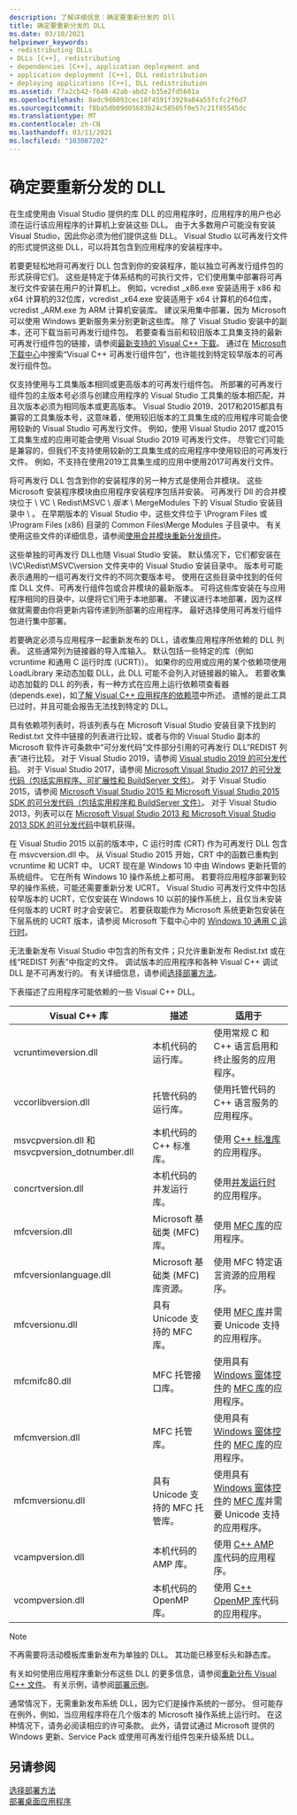 ```yaml
---
description: 了解详细信息：确定要重新分发的 Dll
title: 确定要重新分发的 DLL
ms.date: 03/10/2021
helpviewer_keywords:
- redistributing DLLs
- DLLs [C++], redistributing
- dependencies [C++], application deployment and
- application deployment [C++], DLL redistribution
- deploying applications [C++], DLL redistribution
ms.assetid: f7a2cb42-fb48-42ab-abd2-b35e2fd5601a
ms.openlocfilehash: 8adc9d6093cec18f4591f3929a84a55fcfc2f6d7
ms.sourcegitcommit: f8ba5db09d05683b24c58505f0e57c21f85545dc
ms.translationtype: MT
ms.contentlocale: zh-CN
ms.lasthandoff: 03/11/2021
ms.locfileid: "103087202"
---
```

# <a name="determining-which-dlls-to-redistribute"></a>确定要重新分发的 DLL

在生成使用由 Visual Studio 提供的库 DLL 的应用程序时，应用程序的用户也必须在运行该应用程序的计算机上安装这些 DLL。 由于大多数用户可能没有安装 Visual Studio，因此你必须为他们提供这些 DLL。 Visual Studio 以可再发行文件的形式提供这些 DLL，可以将其包含到应用程序的安装程序中。

若要更轻松地将可再发行 DLL 包含到你的安装程序，能以独立可再发行组件包的形式获得它们。 这些是特定于体系结构的可执行文件，它们使用集中部署将可再发行文件安装在用户的计算机上。 例如，vcredist \_x86.exe 安装适用于 x86 和 x64 计算机的32位库，vcredist \_x64.exe 安装适用于 x64 计算机的64位库，vcredist \_ARM.exe 为 ARM 计算机安装库。 建议采用集中部署，因为 Microsoft 可以使用 Windows 更新服务来分别更新这些库。 除了 Visual Studio 安装中的副本，还可下载当前可再发行组件包。 若要查看当前和较旧版本工具集支持的最新可再发行组件包的链接，请参阅[最新支持的 Visual C++ 下载](https://support.microsoft.com/help/2977003/the-latest-supported-visual-c-downloads)。 通过在 [Microsoft 下载中心](https://go.microsoft.com/fwlink/p/?LinkId=158431)中搜索“Visual C++ 可再发行组件包”，也许能找到特定较早版本的可再发行组件包。

仅支持使用与工具集版本相同或更高版本的可再发行组件包。 所部署的可再发行组件包的主版本号必须与创建应用程序的 Visual Studio 工具集的版本相匹配，并且次版本必须为相同版本或更高版本。 Visual Studio 2019、2017和2015都具有兼容的工具集版本号，这意味着，使用较旧版本的工具集生成的应用程序可能会使用较新的 Visual Studio 可再发行文件。 例如，使用 Visual Studio 2017 或2015工具集生成的应用可能会使用 Visual Studio 2019 可再发行文件。 尽管它们可能是兼容的，但我们不支持使用较新的工具集生成的应用程序中使用较旧的可再发行文件。 例如，不支持在使用2019工具集生成的应用中使用2017可再发行文件。

将可再发行 DLL 包含到你的安装程序的另一种方式是使用合并模块。 这些 Microsoft 安装程序模块由应用程序安装程序包括并安装。 可再发行 Dll 的合并模块位于 \\ VC \\ Redist\MSVC \\ *版本* \\ MergeModules 下的 Visual Studio 安装目录中 \\ 。 在早期版本的 Visual Studio 中，这些文件位于 \\Program Files 或 \\Program Files (x86) 目录的 Common Files\\Merge Modules 子目录中。 有关使用这些文件的详细信息，请参阅[使用合并模块重新分发组件](redistributing-components-by-using-merge-modules.md)。

这些单独的可再发行 DLL也随 Visual Studio 安装。 默认情况下，它们都安装在 \\VC\\Redist\\MSVC\\version 文件夹中的 Visual Studio 安装目录中。 版本号可能表示通用的一组可再发行文件的不同次要版本号。 使用在这些目录中找到的任何库 DLL 文件、可再发行组件包或合并模块的最新版本。 可将这些库安装在与应用程序相同的目录中，以便将它们用于本地部署。 不建议进行本地部署，因为这样做就需要由你将更新内容传递到所部署的应用程序。 最好选择使用可再发行组件包进行集中部署。

若要确定必须与应用程序一起重新发布的 DLL，请收集应用程序所依赖的 DLL 列表。 这些通常列为链接器的导入库输入。 默认包括一些特定的库（例如 vcruntime 和通用 C 运行时库 (UCRT)）。 如果你的应用或应用的某个依赖项使用 LoadLibrary 来动态加载 DLL，此 DLL 可能不会列入对链接器的输入。 若要收集动态加载的 DLL 的列表，有一种方式在应用上运行依赖项查看器 (depends.exe)，如[了解 Visual C++ 应用程序的依赖项](understanding-the-dependencies-of-a-visual-cpp-application.md)中所述。 遗憾的是此工具已过时，并且可能会报告无法找到特定的 DLL。

具有依赖项列表时，将该列表与在 Microsoft Visual Studio 安装目录下找到的 Redist.txt 文件中链接的列表进行比较，或者与你的 Visual Studio 副本的 Microsoft 软件许可条款中“可分发代码”文件部分引用的可再发行 DLL“REDIST 列表”进行比较。 对于 Visual Studio 2019，请参阅 [Visual studio 2019 的可分发代码](/visualstudio/releases/2019/redistribution)。  对于 Visual Studio 2017，请参阅 [Microsoft Visual Studio 2017 的可分发代码（包括实用程序、可扩展性和 BuildServer 文件）](/visualstudio/productinfo/2017-redistribution-vs)。 对于 Visual Studio 2015，请参阅 [Microsoft Visual Studio 2015 和 Microsoft Visual Studio 2015 SDK 的可分发代码（包括实用程序和 BuildServer 文件）](/visualstudio/productinfo/2015-redistribution-vs)。 对于 Visual Studio 2013，列表可以在 [Microsoft Visual Studio 2013 和 Microsoft Visual Studio 2013 SDK 的可分发代码](/visualstudio/productinfo/2013-redistribution-vs)中联机获得。

在 Visual Studio 2015 以前的版本中，C 运行时库 (CRT) 作为可再发行 DLL 包含在 msvcversion.dll 中。 从 Visual Studio 2015 开始，CRT 中的函数已重构到 vcruntime 和 UCRT 中。 UCRT 现在是 Windows 10 中由 Windows 更新托管的系统组件。 它在所有 Windows 10 操作系统上都可用。 若要将应用程序部署到较早的操作系统，可能还需要重新分发 UCRT。 Visual Studio 可再发行文件中包括较早版本的 UCRT，它仅安装在 Windows 10 以前的操作系统上，且仅当未安装任何版本的 UCRT 时才会安装它。 若要获取能作为 Microsoft 系统更新包安装在下层系统的 UCRT 版本，请参阅 Microsoft 下载中心中的 [Windows 10 通用 C 运行时](https://www.microsoft.com/download/details.aspx?id=48234)。

无法重新发布 Visual Studio 中包含的所有文件；只允许重新发布 Redist.txt 或在线“REDIST 列表”中指定的文件。 调试版本的应用程序和各种 Visual C++ 调试 DLL 是不可再发行的。 有关详细信息，请参阅[选择部署方法](choosing-a-deployment-method.md)。

下表描述了应用程序可能依赖的一些 Visual C++ DLL。

|Visual C++ 库|描述|适用于|
|--------------------------|-----------------|----------------|
|vcruntimeversion.dll|本机代码的运行库。|使用常规 C 和 C++ 语言启用和终止服务的应用程序。|
|vccorlibversion.dll|托管代码的运行库。|使用托管代码的 C++ 语言服务的应用程序。|
|msvcpversion.dll 和 msvcpversion_dotnumber.dll|本机代码的 C++ 标准库。|使用 [C++ 标准库](../standard-library/cpp-standard-library-reference.md)的应用程序。|
|concrtversion.dll|本机代码的并发运行库。|使用[并发运行时](../parallel/concrt/concurrency-runtime.md)的应用程序。|
|mfcversion.dll|Microsoft 基础类 (MFC) 库。|使用 [MFC 库](../mfc/mfc-desktop-applications.md)的应用程序。|
| mfcversionlanguage.dll|Microsoft 基础类 (MFC) 库资源。|使用 MFC 特定语言资源的应用程序。|
|mfcversionu.dll|具有 Unicode 支持的 MFC 库。|使用 [MFC 库](../mfc/mfc-desktop-applications.md)并需要 Unicode 支持的应用程序。|
|mfcmifc80.dll|MFC 托管接口库。|使用具有 [Windows 窗体控件](../mfc/mfc-desktop-applications.md)的 [MFC 库](/dotnet/framework/winforms/controls/index)的应用程序。|
|mfcmversion.dll|MFC 托管库。|使用具有 [Windows 窗体控件](../mfc/mfc-desktop-applications.md)的 [MFC 库](/dotnet/framework/winforms/controls/index)的应用程序。|
|mfcmversionu.dll|具有 Unicode 支持的 MFC 托管库。|使用具有 [Windows 窗体控件](../mfc/mfc-desktop-applications.md)的 [MFC 库](/dotnet/framework/winforms/controls/index)并需要 Unicode 支持的应用程序。|
|vcampversion.dll|本机代码的 AMP 库。|使用 [C++ AMP 库](../parallel/amp/cpp-amp-cpp-accelerated-massive-parallelism.md)代码的应用程序。|
|vcompversion.dll|本机代码的 OpenMP 库。|使用 [C++ OpenMP 库](../parallel/openmp/openmp-in-visual-cpp.md)代码的应用程序。|

> [!NOTE]
> 不再需要将活动模板库重新发布为单独的 DLL。 其功能已移至标头和静态库。

有关如何使用应用程序重新分布这些 DLL 的更多信息，请参阅[重新分布 Visual C++ 文件](redistributing-visual-cpp-files.md)。 有关示例，请参阅[部署示例](deployment-examples.md)。

通常情况下，无需重新发布系统 DLL，因为它们是操作系统的一部分。 但可能存在例外，例如，当应用程序将在几个版本的 Microsoft 操作系统上运行时。 在这种情况下，请务必阅读相应的许可条款。 此外，请尝试通过 Microsoft 提供的 Windows 更新、Service Pack 或使用可再发行组件包来升级系统 DLL。

## <a name="see-also"></a>另请参阅

[选择部署方法](choosing-a-deployment-method.md)<br/>
[部署桌面应用程序](deploying-native-desktop-applications-visual-cpp.md)
